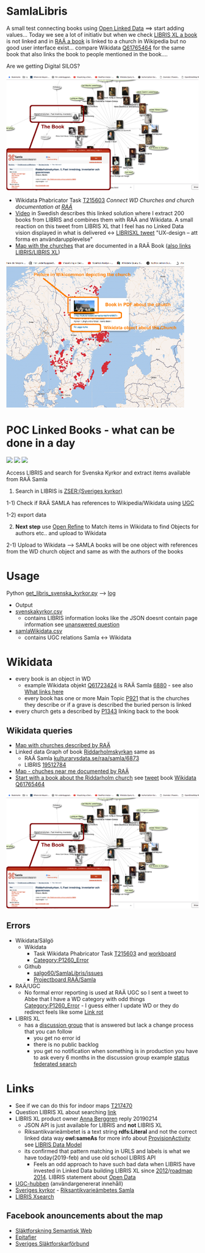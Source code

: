 # SamlaLibris
A small test connecting books using [Open Linked Data](https://vimeo.com/36752317) ==> start adding values... Today we see a lot of initiativ but when we check [LIBRIS XL a book](https://libris.kb.se/katalogisering/zh9m10b93jhxc4x) is not linked and in [RAÄ a book](http://samla.raa.se/xmlui/handle/raa/6890) is linked to a church in Wikipedia but no good user interface exist... compare Wikidata [Q61765464](https://www.wikidata.org/wiki/Q61765464) for the same book that also links the book to people mentioned in the book....

Are we getting Digital SILOS?

![Book about the Riddarholm church](https://github.com/salgo60/SamlaLibris/blob/master/www/Book.png)


* Wikidata Phabricator Task [T215603](https://phabricator.wikimedia.org/T215603) *Connect WD Churches and church documentation at [RAÄ](http://samla.raa.se/xmlui/handle/raa/7)*
* [Video](https://www.youtube.com/watch?v=6szCrwKdji0) in Swedish describes this linked solution where I extract 200 books from LIBRIS and combines them with RAÄ and Wikidata. A small reaction on this tweet from LIBRIS XL that I feel has no Linked Data vision displayed in what is delivered <-> [LIBRISXL tweet](https://twitter.com/LibrisNytt/status/1096353627097255936) "UX-design – att forma en användarupplevelse"
* [Map with the churches](https://goo.gl/Ftkd3F) that are documented in a RAÄ Book ([also links LIBRIS/LIBRIS XL](http://tinyurl.com/y4puqyxb))

![Wikidata search](https://github.com/salgo60/SamlaLibris/blob/master/www/SamlaLIBRIS_small.png)


# POC Linked Books - what can be done in a day
<img src="http://yuml.me/diagram/scruffy/class/[LIBRIS Svenska kyrkor]++book-1..&gt;[RAÄ Samla]++book-1..&gt;[RAÄ Samla]"/>
<img src="http://yuml.me/diagram/scruffy/class/[UGC]-..&gt;book[RAÄ Samla]"/>
<img src="http://yuml.me/diagram/scruffy/class/[UGC]-..&gt;Churches[Wikidata]"/>

Access LIBRIS and search for Svenska Kyrkor and extract items available from RAÄ Samla

 1) Search in LIBRIS is [ZSER:(Sveriges kyrkor)](http://libris.kb.se/xsearch?query=ZSER:(Sveriges%20kyrkor)&format=json&n=200)

 1-1) Check if RAÄ SAMLA has references to Wikipedia/Wikidata using [UGC](https://www.raa.se/hitta-information/k-samsok/anvandargenererat-innehall-ugc-hubben/)

 1-2) export data

 2) **Next step** use [Open Refine](https://www.wikidata.org/wiki/Wikidata:Tools/OpenRefine) to Match items in Wikidata to find Objects for authors etc.. and upload to Wikidata

 2-1) Upload to Wikidata --> SAMLA books will be one object with references from the WD church object and same as with the authors of the books

# Usage
Python [get_libris_svenska_kyrkor.py](https://github.com/salgo60/SamlaLibris/blob/master/get_libris_svenska_kyrkor.py) --> [log](https://github.com/salgo60/SamlaLibris/tree/master/log)
* Output
 * [svenskakyrkor.csv](https://github.com/salgo60/SamlaLibris/blob/master/svenskakyrkor.csv)
   * contains LIBRIS information looks like the JSON doesnt contain page information see [unanswered question](https://kundo.se/org/librisxl/d/soka-fram-alla-kopplade-till-samlaraa-i-libris-xl/#c3195511)
 * [samlaWikidata.csv](https://github.com/salgo60/SamlaLibris/blob/master/samlaWikidata.csv)
   * contains UGC relations Samla <-> Wikidata

# Wikidata
* every book is an object in WD 
  * example Wikidata objekt [Q61723424](https://www.wikidata.org/wiki/Q61723424) is RAÄ Samla [6880](http://samla.raa.se/xmlui/handle/raa/6880) - see also [What links here](https://www.wikidata.org/wiki/Special:WhatLinksHere/Q61723424)
  * every book has one or more Main Topic [P921](https://www.wikidata.org/wiki/Property_talk:P921) that is the churches they describe or if a grave is described the buried person is linked
* every church gets a described by [P1343](https://www.wikidata.org/wiki/Property_talk:P1343) linking back to the book
## Wikidata queries
* [Map with churches described by RAÄ](https://goo.gl/UYCMXB)
* Linked data Graph of book [Riddarholmskyrkan](http://tinyurl.com/yyeoszcw) same as 
  * RAÄ Samla [kulturarvsdata.se/raa/samla/6873](http://kulturarvsdata.se/raa/samla/html/6873)
  * LIBRIS [19512784](http://libris.kb.se/bib/19512784)
* [Map - chuches near me documented by RAÄ](https://goo.gl/S62aAy)
* [Start with a book about the Riddarholm church](http://tinyurl.com/y334xnvy) see [tweet](https://twitter.com/salgo60/status/1101089732564566018) book [Wikidata Q61765464](https://www.wikidata.org/wiki/Q61765464)

![Book about the Riddarholm church](https://github.com/salgo60/SamlaLibris/blob/master/www/Book.png)

## Errors
* Wikidata/Sälgö
  * Wikidata 
    * Task Wikidata Phabricator Task [T215603](https://phabricator.wikimedia.org/T215603) and [workboard](https://phabricator.wikimedia.org/tag/wmse-riksarkivet-tora/)
    * [Category:P1260_Error](https://www.wikidata.org/wiki/Category:P1260_Error)
  * Github
    * [salgo60/SamlaLibris/issues](https://github.com/salgo60/SamlaLibris/issues)
    * [Projectboard RAÄ/Samla](https://github.com/salgo60/SamlaLibris/projects/1)
* RAÄ/UGC
   * No formal error reporting is used at RAÄ UGC so I sent a tweet to Abbe that I have a WD category with odd things [Category:P1260_Error](https://www.wikidata.org/wiki/Category:P1260_Error) - I guess either I update WD or they do redirect feels like some [Link rot](https://en.wikipedia.org/wiki/Link_rot)
* LIBRIS XL 
  * has a [discussion group](https://kundo.se/org/librisxl/posts/) that is answered but lack a change process that you can follow
    * you get no error id
    * there is no public backlog
    * you get no notification when something is in production you have to ask every 6 months in the discussion group example [status federated search](https://kundo.se/org/librisxl/d/federated-sparql-fragor-hur-gor-man-och-vad-behovs/#c3199001)
# Links

* See if we can do this for indoor maps [T217470](https://phabricator.wikimedia.org/T217470)
* Question LIBRIS XL about searching [link](https://kundo.se/org/librisxl/d/soka-fram-alla-kopplade-till-samlaraa-i-libris-xl/)
 * LIBRIS XL product owner [Anna Berggren](https://www.youtube.com/watch?v=N26nglSxhDk) reply 20190214
    * JSON API is just available for LIBRIS and **not** LIBRIS XL
    * Riksantikvarieämbetet is a text string **rdfs:Literal** and not the correct linked data way **owl:sameAs** for more info about [ProvisionActivity](http://id.loc.gov/ontologies/bibframe.html#p_provisionActivityStatement) see [LIBRIS Data Model](https://libris.kb.se/wk2q9mn3z0g096kd)
    * its confirmed that pattern matching in URLS and labels is what we have today(2019-feb) and use old school LIBRIS API
      * Feels an odd approach to have such bad data when LIBRIS have invested in Linked Data building LIBRIS XL since [2012](https://librisbloggen.kb.se/2014/05/28/ny-katalog-nytt-format-pionjararbetet-med-libris-xl/)/[roadmap 2014](https://librisbloggen.kb.se/2014/06/08/uppdaterad-libris-roadmap-juni/). LIBRIS statement about [Open Data](http://kb.se/libris/Om-Libris/Introduktion-till-nya-Libris-och-XL/Lankade-data-och-arbetet-framat/)
* [UGC-hubben](https://www.raa.se/hitta-information/k-samsok/anvandargenererat-innehall-ugc-hubben/) (användargenererat innehåll)
* [Sveriges kyrkor](http://samla.raa.se/xmlui/handle/raa/7) - [Riksantikvarieämbetes Samla](https://www.raa.se/hitta-information/publikationer/om-samla/)
* [LIBRIS Xsearch](http://librishelp.libris.kb.se/help/xsearch_swe.jsp?open=tech)
## Facebook anouncements about the map
* [Släktforskning Semantisk Web](https://www.facebook.com/groups/345973895882090/permalink/552177558595055/)
* [Epitafier](https://www.facebook.com/groups/448439408603556/permalink/2096873797093434/)
* [Sveriges Släktforskarförbund](https://www.facebook.com/sverigesslaktforskarforbund/posts/1255156874623091?comment_id=1255734687898643)

